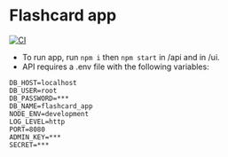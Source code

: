 # Flashcard app
[![CI](https://github.com/rpg0001/flashcard-app/actions/workflows/ci.yml/badge.svg?event=pull_request)](https://github.com/rpg0001/flashcard-app/actions/workflows/ci.yml)
- To run app, run `npm i` then `npm start` in /api and in /ui.
- API requires a .env file with the following variables:
```
DB_HOST=localhost
DB_USER=root
DB_PASSWORD=***
DB_NAME=flashcard_app
NODE_ENV=development
LOG_LEVEL=http
PORT=8080
ADMIN_KEY=***
SECRET=***
```
